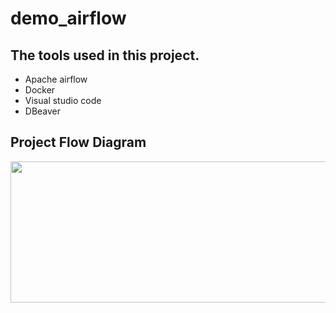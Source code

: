 ﻿# demo_airflow
## The tools used in this project.
- Apache airflow
- Docker
- Visual studio code
- DBeaver

## Project Flow Diagram

<p align="center">
  <img width="543" height="226" src="https://github.com/Boat2356/Data-pipeline-with-apache-airflow/assets/140761543/52d2f5ea-47ee-4099-b988-e8d9bfb15123">
</p>
